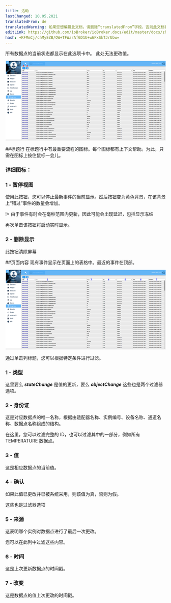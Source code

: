 ```yaml
---
title: 活动
lastChanged: 10.05.2021
translatedFrom: de
translatedWarning: 如果您想编辑此文档，请删除“translatedFrom”字段，否则此文档将再次自动翻译
editLink: https://github.com/ioBroker/ioBroker.docs/edit/master/docs/zh-cn/admin/events.md
hash: +KFMmCj/chMyEZB/QW+TFWarAfGD1U+w6FxSkTJrUbw=
---
```

所有数据点的当前状态都显示在此选项卡中。
此处无法更改值。

![活动页面](../../de/admin/media/ADMIN_Ereignisse_numbers.png)

##标题行
在标题行中有最重要流程的图标。每个图标都有上下文帮助。为此，只需在图标上按住鼠标一会儿。

### 详细图标：
### 1 - 暂停视图
使用此按钮，您可以停止最新事件的当前显示。然后按钮变为黄色背景，在该背景上“错过”事件的数量会增加。

!> 由于事件有时会在毫秒范围内更新，因此可能会出现延迟，包括显示冻结

再次单击该按钮将启动实时显示。

### 2 - 删除显示
此按钮清除屏幕

##页面内容
现有事件显示在页面上的表格中。最近的事件在顶部。

![活动页面](../../de/admin/media/ADMIN_Ereignisse_numbers02.png)

通过单击列标题，您可以根据特定条件进行过滤。

### 1 - 类型
这里要么 ***stateChange*** 是值的更新，要么 ***objectChange*** 这些也是两个过滤器选项。

### 2 - 身份证
这是对应数据点的唯一名称，根据由适配器名称、实例编号、设备名称、通道名称、数据点名称组成的结构。

在这里，您可以过滤完整的 ID，也可以过滤其中的一部分，例如所有 TEMPERATURE 数据点。

### 3 - 值
这是相应数据点的当前值。

### 4 - 确认
如果此值已更改并已被系统采用，则该值为真，否则为假。

这些也是过滤器选项

### 5 - 来源
这表明哪个实例对数据点进行了最后一次更改。

您可以在此列中过滤这些内容。

### 6 - 时间
这是上次更新数据点的时间戳。

### 7 - 改变
这是数据点的值上次更改的时间戳。